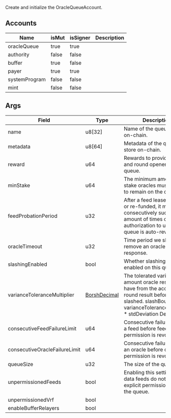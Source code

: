 Create and initialize the OracleQueueAccount.

## Accounts
|Name|isMut|isSigner|Description|
|--|--|--|--|
| oracleQueue | true | true |  |
| authority | false | false |  |
| buffer | true | false |  |
| payer | true | true |  |
| systemProgram | false | false |  |
| mint | false | false |  |
## Args
|Field|Type|Description|
|--|--|--|
| name |  u8[32] | Name of the queue to store on-chain. |
| metadata |  u8[64] | Metadata of the queue to store on-chain. |
| reward |  u64 | Rewards to provide oracles and round openers on this queue. |
| minStake |  u64 | The minimum amount of stake oracles must present to remain on the queue. |
| feedProbationPeriod |  u32 | After a feed lease is funded or re-funded, it must consecutively succeed N amount of times or its authorization to use the queue is auto-revoked. |
| oracleTimeout |  u32 | Time period we should remove an oracle after if no response. |
| slashingEnabled |  bool | Whether slashing is enabled on this queue. |
| varianceToleranceMultiplier |  [BorshDecimal](/solana/idl/types/BorshDecimal) | The tolerated variance amount oracle results can have from the accepted round result before being slashed. slashBound = varianceToleranceMultiplier * stdDeviation Default: 2 |
| consecutiveFeedFailureLimit |  u64 | Consecutive failure limit for a feed before feed permission is revoked. |
| consecutiveOracleFailureLimit |  u64 | Consecutive failure limit for an oracle before oracle permission is revoked. |
| queueSize |  u32 | The size of the queue. |
| unpermissionedFeeds |  bool | Enabling this setting means data feeds do not need explicit permission to join the queue. |
| unpermissionedVrf |  bool |  |
| enableBufferRelayers |  bool |  |

